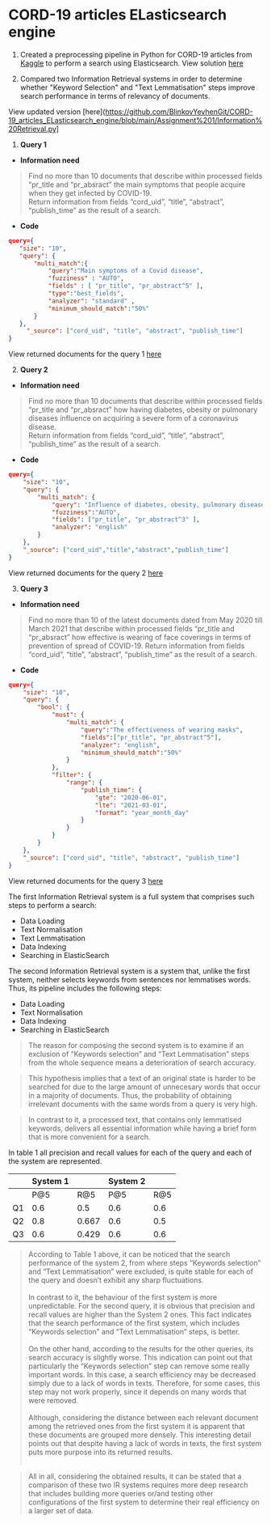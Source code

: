 # CORD-19 articles ELasticsearch engine
1. Created a preprocessing pipeline in Python for CORD-19 articles from [Kaggle]( https://www.kaggle.com/allen-institute-for-ai/CORD-19-research-challenge) to perform a search using Elasticsearch.
View solution [here](https://nbviewer.jupyter.org/github/BlinkovYevhenGit/CORD-19_articles_ELasticsearch_engine/blob/main/Assignment%201/Information_Retrieval_Assignment_1_2003667.ipynb)

2. Compared two Information Retrieval systems in order to determine whether "Keyword Selection" and "Text Lemmatisation" steps improve search performance in terms of relevancy of documents.

View updated version [here](https://github.com/BlinkovYevhenGit/CORD-19_articles_ELasticsearch_engine/blob/main/Assignment%201/Information%20Retrieval.py]

1. **Query 1**

* **Information need** 
 
>Find no more than 10 documents that describe within processed fields “pr_title  and “pr_absract” the main symptoms that people acquire when they get infected by COVID-19. <br> Return information from fields “cord_uid”, “title”, “abstract”, “publish_time” as the result of a search.
* **Code**

 ```json
 query={
    "size": "10",
    "query": {
        "multi_match":{
            "query":"Main symptoms of a Covid disease",
            "fuzziness" : "AUTO",
            "fields" : [ "pr_title", "pr_abstract^5" ],
            "type":"best_fields",
            "analyzer": "standard" ,
            "minimum_should_match":"50%"
        }
    },
      "_source": ["cord_uid", "title", "abstract", "publish_time"]
}
```

View returned documents for the query 1 [here](https://nbviewer.jupyter.org/github/BlinkovYevhenGit/CORD-19_articles_ELasticsearch_engine/blob/main/Assignment%201/query_1_results.html)

2. **Query 2**

* **Information need** 

>Find no more than 10 documents that describe within processed fields “pr_title  and “pr_absract” how having diabetes, obesity or pulmonary diseases influence on acquiring a severe form of a coronavirus disease. <br>
Return information from fields “cord_uid”, “title”, “abstract”, “publish_time” as the result of a search.

* **Code**

```json
query={
    "size": "10",
    "query": {
        "multi_match": {
            "query": "Influence of diabetes, obesity, pulmonary diseases on acquiring a severe form of Coronavirus disease",
            "fuzziness":"AUTO",
            "fields": ["pr_title", "pr_abstract^3" ],
            "analyzer": "english"
        }
    },
    "_source": ["cord_uid","title","abstract","publish_time"]
}
```

View returned documents for the query 2 [here](https://nbviewer.jupyter.org/github/BlinkovYevhenGit/CORD-19_articles_ELasticsearch_engine/blob/main/Assignment%201/query_2_results.html)

3. **Query 3**

* **Information need** 

>Find no more than 10 of the latest documents dated from May 2020 till March 2021 that describe within processed fields “pr_title  and “pr_absract” how effective is wearing of face coverings in terms of prevention of spread of COVID-19.
Return information from fields “cord_uid”, “title”, “abstract”, “publish_time” as the result of a search.

* **Code**

```json
query={
    "size": "10",
    "query": {
        "bool": {
            "must": {
                "multi_match": {
                    "query":"The effectiveness of wearing masks",
                    "fields":["pr_title", "pr_abstract^5"],
                    "analyzer": "english",
                    "minimum_should_match":"50%"
                }
            },
            "filter": {
                "range": {
                    "publish_time": {
                        "gte": "2020-06-01",
                        "lte": "2021-03-01",
                        "format": "year_month_day"
                    }
                }
            }
        }
    },
    "_source": ["cord_uid", "title", "abstract", "publish_time"]
}
```

View returned documents for the query 3 [here](https://nbviewer.jupyter.org/github/BlinkovYevhenGit/CORD-19_articles_ELasticsearch_engine/blob/main/Assignment%201/query_3_results.html)

The first Information Retrieval system is a full system that comprises such steps to perform a search:
*	Data Loading
*	Text Normalisation
*	Text Lemmatisation
*	Data Indexing
*	Searching in ElasticSearch

The second Information Retrieval system is a system that, unlike the first system, neither selects keywords  from sentences nor lemmatises words. Thus, its pipeline includes the following steps:
*	 Data Loading
*	Text Normalisation
*	Data Indexing
*	Searching in ElasticSearch

>The reason for composing the second system is to examine if an exclusion of “Keywords selection” and “Text Lemmatisation” steps from the whole sequence means a deterioration of search accuracy.

>This hypothesis implies that a text of an original state is harder to be searched for due to the large amount of unnecesary words that occur in a majority of documents. Thus, the probability of obtaining irrelevant documents with the same words from a query is very high. 

> In contrast to it, a processed text, that contains only lemmatised keywords, delivers all essential information while having a brief form that is more convenient for a search.

In table 1 all precision and recall values for each of the query and each of the system are represented.

|    |   System 1      ||    System 2   ||
|----|----------|-------|----------|-----|
|    | P@5      | R@5   | P@5      | R@5 |
| Q1 | 0.6      | 0.5   | 0.6      | 0.6 |
| Q2 | 0.8      | 0.667 | 0.6      | 0.5 |
| Q3 | 0.6      | 0.429 | 0.6      | 0.6 |


>According to Table 1 above, it can be noticed that the search performance of the system 2,  from where steps “Keywords selection” and “Text Lemmatisation” were excluded,  is quite stable for each of the query and doesn’t exhibit any sharp fluctuations.<br><br> 
In contrast to it, the behaviour of the first system is more unpredictable. For the second query, it is obvious that precision and recall values are higher than the System 2 ones. This fact indicates that the search performance of the first system, which includes “Keywords selection” and “Text Lemmatisation” steps, is better.<br><br> 
On the other hand, according to the results for the other queries, its search accuracy is slightly worse. This indication can point out that particularly the “Keywords selection” step can remove some really important words. In this case, a search efficiency may be decreased simply due to a lack of words in texts. Therefore, for some cases,  this step may not work properly, since it depends on many words that were removed.<br><br>
Although, considering the distance between each relevant document among the retrieved ones from the first system it is apparent that these documents are grouped more densely.  This interesting detail points out that despite having a lack of words in texts, the first system puts more purpose into its returned results.<br><br>

>All in all, considering the obtained results, it can be stated that a comparison of these two IR systems requires more deep research that includes building more queries or/and testing other configurations of the first system to determine their real efficiency on a larger set of data.
